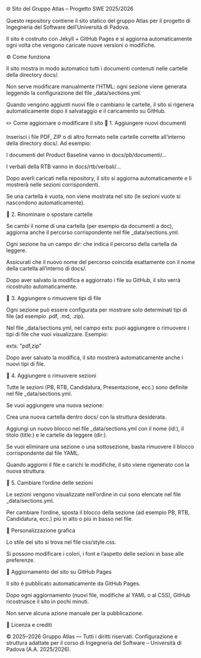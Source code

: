 🌐 Sito del Gruppo Atlas – Progetto SWE 2025/2026

Questo repository contiene il sito statico del gruppo Atlas per il progetto di Ingegneria del Software dell’Università di Padova.

Il sito è costruito con Jekyll + GitHub Pages e si aggiorna automaticamente ogni volta che vengono caricate nuove versioni o modifiche.

⚙️ Come funziona

Il sito mostra in modo automatico tutti i documenti contenuti nelle cartelle della directory docs/.

Non serve modificare manualmente l’HTML: ogni sezione viene generata leggendo la configurazione del file _data/sections.yml.

Quando vengono aggiunti nuovi file o cambiano le cartelle, il sito si rigenera automaticamente dopo il salvataggio e il caricamento su GitHub.

✏️ Come aggiornare o modificare il sito
🔹 1. Aggiungere nuovi documenti

Inserisci i file PDF, ZIP o di altro formato nelle cartelle corrette all’interno della directory docs/.
Ad esempio:

I documenti del Product Baseline vanno in docs/pb/documenti/...

I verbali della RTB vanno in docs/rtb/verbali/...

Dopo averli caricati nella repository, il sito si aggiorna automaticamente e li mostrerà nelle sezioni corrispondenti.

Se una cartella è vuota, non viene mostrata nel sito (le sezioni vuote si nascondono automaticamente).

🔹 2. Rinominare o spostare cartelle

Se cambi il nome di una cartella (per esempio da documenti a doc), aggiorna anche il percorso corrispondente nel file _data/sections.yml.

Ogni sezione ha un campo dir: che indica il percorso della cartella da leggere.

Assicurati che il nuovo nome del percorso coincida esattamente con il nome della cartella all’interno di docs/.

Dopo aver salvato la modifica e aggiornato i file su GitHub, il sito verrà ricostruito automaticamente.

🔹 3. Aggiungere o rimuovere tipi di file

Ogni sezione può essere configurata per mostrare solo determinati tipi di file (ad esempio .pdf, .md, .zip).

Nel file _data/sections.yml, nel campo exts: puoi aggiungere o rimuovere i tipi di file che vuoi visualizzare.
Esempio:

exts: "pdf,zip"


Dopo aver salvato la modifica, il sito mostrerà automaticamente anche i nuovi tipi di file.

🔹 4. Aggiungere o rimuovere sezioni

Tutte le sezioni (PB, RTB, Candidatura, Presentazione, ecc.) sono definite nel file _data/sections.yml.

Se vuoi aggiungere una nuova sezione:

Crea una nuova cartella dentro docs/ con la struttura desiderata.

Aggiungi un nuovo blocco nel file _data/sections.yml con il nome (id:), il titolo (title:) e le cartelle da leggere (dir:).

Se vuoi eliminare una sezione o una sottosezione, basta rimuovere il blocco corrispondente dal file YAML.

Quando aggiorni il file e carichi le modifiche, il sito viene rigenerato con la nuova struttura.

🔹 5. Cambiare l’ordine delle sezioni

Le sezioni vengono visualizzate nell’ordine in cui sono elencate nel file _data/sections.yml.

Per cambiare l’ordine, sposta il blocco della sezione (ad esempio PB, RTB, Candidatura, ecc.) più in alto o più in basso nel file.

🎨 Personalizzazione grafica

Lo stile del sito si trova nel file css/style.css.

Si possono modificare i colori, i font e l’aspetto delle sezioni in base alle preferenze.

🔄 Aggiornamento del sito su GitHub Pages

Il sito è pubblicato automaticamente da GitHub Pages.

Dopo ogni aggiornamento (nuovi file, modifiche al YAML o al CSS), GitHub ricostruisce il sito in pochi minuti.

Non serve alcuna azione manuale per la pubblicazione.

🧾 Licenza e crediti

© 2025–2026 Gruppo Atlas — Tutti i diritti riservati.
Configurazione e struttura adattate per il corso di Ingegneria del Software – Università di Padova (A.A. 2025/2026).
